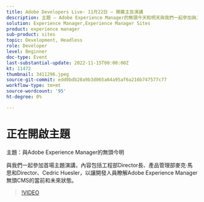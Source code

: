 ```yaml
---
title: Adobe Developers Live- 11月22日 — 開幕主旨演講
description: 主題 — Adobe Experience Manager的無頭今天和明天與我們一起參加與工程部Director先生、Michael Marth和產品管理部Director、Cedric Huesler的開幕主題，以讓開發人員瞭解Adobe Experience Manager無頭CMS的當前和未來狀態。
solution: Experience Manager,Experience Manager Sites
product: experience manager
sub-product: sites
topic: Development, Headless
role: Developer
level: Beginner
doc-type: Event
last-substantial-update: 2022-11-15T00:00:00Z
kt: 11472
thumbnail: 3411296.jpeg
source-git-commit: edd0bdb28a9b3d065a64a95af6a216b747577c77
workflow-type: tm+mt
source-wordcount: '95'
ht-degree: 0%

---
```


# 正在開啟主題

主題：與Adobe Experience Manager的無頭今明

與我們一起參加首場主題演講，內容包括工程部Director長、產品管理部麥克·馬思和Director、Cedric Huesler，以讓開發人員瞭解Adobe Experience Manager無頭CMS的當前和未來狀態。

>[!VIDEO](https://video.tv.adobe.com/v/3411296/?quality=12&learn=on)
